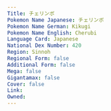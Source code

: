 ```yaml
---
﻿Title: チェリンボ
Pokemon Name Japanese: チェリンボ
Pokemon Name German: Kikugi
Pokemon Name English: Cherubi
Language Card: Japanese
National Dex Number: 420
Region: Sinnoh
Regional Form: false
Additional Form: false
Mega: false
Gigantamax: false
Cover: false
Link: 
Owned: 
---
```


